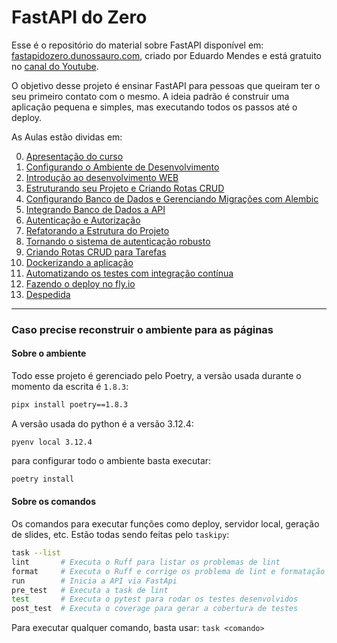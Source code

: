 # FastAPI do Zero

Esse é o repositório do material sobre FastAPI disponível em: [fastapidozero.dunossauro.com](https://fastapidozero.dunossauro.com), criado por Eduardo Mendes e está gratuito
no [canal do Youtube](https://www.youtube.com/playlist?list=PLOQgLBuj2-3IuFbt-wJw2p2NiV9WTRzIP).

O objetivo desse projeto é ensinar FastAPI para pessoas que queiram ter o seu primeiro contato com o mesmo. A ideia padrão é construir uma aplicação pequena e simples, mas executando todos os passos até o deploy.

As Aulas estão dividas em:

0. [Apresentação do curso](https://fastapidozero.dunossauro.com/)
1. [Configurando o Ambiente de Desenvolvimento](https://fastapidozero.dunossauro.com/01/)
2. [Introdução ao desenvolvimento WEB](https://fastapidozero.dunossauro.com/02/)
3. [Estruturando seu Projeto e Criando Rotas CRUD](https://fastapidozero.dunossauro.com/03/)
4. [Configurando Banco de Dados e Gerenciando Migrações com Alembic](https://fastapidozero.dunossauro.com/04/)
5. [Integrando Banco de Dados a API](https://fastapidozero.dunossauro.com/05/)
6. [Autenticação e Autorização](https://fastapidozero.dunossauro.com/06/)
7. [Refatorando a Estrutura do Projeto](https://fastapidozero.dunossauro.com/07/)
8. [Tornando o sistema de autenticação robusto](https://fastapidozero.dunossauro.com/08/)
9. [Criando Rotas CRUD para Tarefas](https://fastapidozero.dunossauro.com/09/)
10. [Dockerizando a aplicação](https://fastapidozero.dunossauro.com/10/)
11. [Automatizando os testes com integração contínua](https://fastapidozero.dunossauro.com/11/)
12. [Fazendo o deploy no fly.io](https://fastapidozero.dunossauro.com/12/)
13. [Despedida](https://fastapidozero.dunossauro.com/13/)

---

### Caso precise reconstruir o ambiente para as páginas

#### Sobre o ambiente

Todo esse projeto é gerenciado pelo Poetry, a versão usada durante o momento da escrita é `1.8.3`:

```bash
pipx install poetry==1.8.3
```

A versão usada do python é a versão 3.12.4:

```
pyenv local 3.12.4
```

para configurar todo o ambiente basta executar:

```bash
poetry install
```

#### Sobre os comandos

Os comandos para executar funções como deploy, servidor local, geração de slides, etc. Estão todas sendo feitas pelo `taskipy`:

```bash
task --list
lint       # Executa o Ruff para listar os problemas de lint
format     # Executa o Ruff e corrige os problema de lint e formatação do código
run        # Inicia a API via FastApi
pre_test   # Executa a task de lint
test       # Executa o pytest para rodar os testes desenvolvidos
post_test  # Executa o coverage para gerar a cobertura de testes
```

Para executar qualquer comando, basta usar: `task <comando>`
